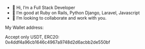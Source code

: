 - 👋 Hi, I’m a Full Stack Developer
- 🌱 I’m good at Ruby on Rails, Python Django, Laravel, Javascript
- 💞️ I’m looking to collaborate and work with you.

<!---
smartdev58/smartdev58 is a ✨ special ✨ repository because its `README.md` (this file) appears on your GitHub profile.
You can click the Preview link to take a look at your changes.
--->

My Wallet address:

Accept only USDT, ERC20: 0x4ddf4a96cb1646c4967a9748d2d6acbb2de550bf
